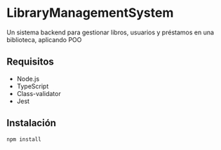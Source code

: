 # LibraryManagementSystem
Un sistema backend para gestionar libros, usuarios y préstamos en una biblioteca, aplicando POO

## Requisitos

- Node.js
- TypeScript
- Class-validator
- Jest

## Instalación

```bash
npm install
```

